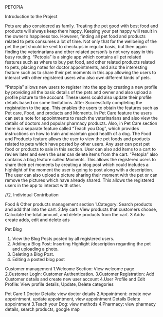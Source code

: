 
PETOPIA

Introduction to the Project

Pets are also considered as family. Treating the pet good with best food and products will always keep them happy. Keeping your pet happy will result in the owner’s happiness too. However, finding all pet food and products related to pets consumes a lot of time. Not only that for the wellbeing of the pet the pet should be sent to checkups in regular basis, but then again finding the veterinarians and other related person’s is not very easy in this busy routing. “Petopia” is a single app which contains all pet related features such as where to buy pet food, and other related products related to pets, placing notes for doctor appointments, and also the interesting feature such as to share their pet moments in this app allowing the users to interact with other registered users who also own different kinds of pets.

“Petopia” allows new users to register into the app by creating a new profile by providing all the basic details of the pets and owner and also upload a profile picture to the account. These users could also update their profile details based on some limitations. After Successfully completing the registration to the app. This enables the users to obtain the features such as Pet care, Food, and products and Moments. In Pet Care feature the users can set a note for appointments to reach the veterinarians and also view the details of doctors and popular pharmacy products. Also, in Pet Care section there is a separate feature called “Teach you Dog”, which provides instructions on how to train and maintain good health of a dog. The Food and Products feature allows the user to view the pet foods and products related to pets which have posted by other users. Any user can post pet food or products to sale in this section. User can also add items to a cart to review later and even the user can delete items from the cart. “Petopia” also contains a blog feature called Moments. This allows the registered users to share their pet moments by creating a blog post which could includes a highlight of the moment the user is going to post along with a description. The user can also upload a picture sharing their moment with the pet or can remove the pictures which have already shared. This allows the registered users in the app to interact with other. 

//2.	Individual Contribution

Food & Other products management section
1.Category: Search products and add that into the cart.
2.My cart: View products that customers choose, Calculate the total amount, and delete products from the cart.
3.Adds: create adds, edit and delete ads
	
	
Pet Blog
1. View the Blog Posts posted by all registered users.
2. Adding a Blog Post: Inserting Highlight /description regarding the pet and uploading a photo.
3. Deleting a Blog Post.
4. Editing a posted blog post




Customer management
 1.Welcome Section: View welcome page
 2.Customer Login:  Customer Authentication.
 3.Customer Registration:  Add Customer details and create new user account
 4.User Profile and Edit Profile: View profile details, Update, Delete categories
	

Pet Care
  1.Doctor Details: view doctor details
  2.Appointment: create new appointment, update appointment, view appointment Details Delete appointment
  3.Teach your Dog: view methods
  4.Pharmacy: view pharmacy details, search products, google map




